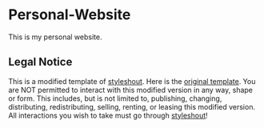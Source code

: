 # Personal-Website

This is my personal website.

## Legal Notice
This is a modified template of [styleshout](https://www.styleshout.com/). Here is the [original template](https://www.styleshout.com/new-website-template-kards/). You are NOT permitted to interact with this modified version in any way, shape or form. This includes, but is not limited to, publishing, changing, distributing, redistributing, selling, renting, or leasing this modified version. All interactions you wish to take must go through [styleshout](https://www.styleshout.com/)!
